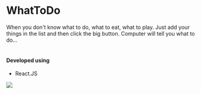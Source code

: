 # WhatToDo
When you don't know what to do, what to eat, what to play. Just add your things in the list and then click the big button. Computer will tell you what to do...<br /><br />

<h4>Developed using</h4>
<ul>
  <li>React.JS</li>
</ul> 
 
<img src="https://i.imgur.com/nnPTqMl.png" />
